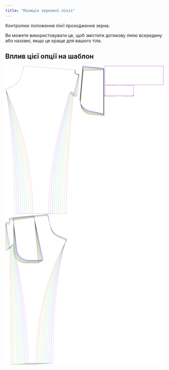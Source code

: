 ```yaml
---
title: "Позиція зернової лінії"
---
```


Контролює положення лінії проходження зерна.

Ви можете використовувати це, щоб змістити дотикову лінію всередину або назовні, якщо це краще для вашого тіла.

## Вплив цієї опції на шаблон

![На цьому зображенні показано вплив цієї опції шляхом накладання декількох варіантів, які мають різне значення для цієї опції](paco_grainlineposition_sample.svg "Вплив цієї опції на шаблон")
